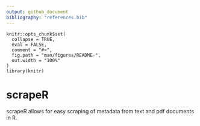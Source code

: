 ```yaml
---
output: github_document
bibliography: "references.bib"
---
```


<!-- README.md is generated from README.Rmd. Please edit that file -->

```{r, include = FALSE}
knitr::opts_chunk$set(
  collapse = TRUE,
  eval = FALSE,
  comment = "#>",
  fig.path = "man/figures/README-",
  out.width = "100%"
)
library(knitr)
```

# scrapeR

scrapeR allows for easy scraping of metadata from text and pdf documents in R.


